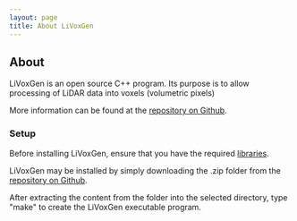 ```yaml
---
layout: page
title: About LiVoxGen
---
```

## About
LiVoxGen is an open source C++ program. Its purpose is to allow processing of LiDAR data into voxels
(volumetric pixels)

More information can be found at the [repository on Github](https://github.com/MeganKress/LiVoxGen/).


### Setup
Before installing LiVoxGen, ensure that you have the required [libraries](/libraries.html).

LiVoxGen may be installed by simply downloading the .zip folder from the [repository on Github](https://github.com/MeganKress/LiVoxGen/archive/master.zip).

After extracting the content from the folder into the selected directory, type "make" to create the 
LiVoxGen executable program.
